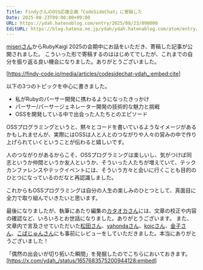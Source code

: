 ```yaml
---
Title: FindyさんのOSS応援企画「CodeSideChat」に寄稿した
Date: 2025-08-23T09:00:00+09:00
URL: https://ydah.hatenablog.com/entry/2025/08/23/090000
EditURL: https://blog.hatena.ne.jp/ydah/ydah.hatenablog.com/atom/entry/6802418398558535092
---
```


[miseriさん](https://x.com/miseri_dev)からRubyKaigi 2025の会期中にお話をいただき、寄稿した記事が公開されました。
こういった形で寄稿するのははじめてでしたが、これまでの自分を振り返る良い機会になりました。ありがとうございました。

[https://findy-code.io/media/articles/codesidechat-ydah_:embed:cite]

以下の3つのトピックを中心に書きました。

- 私がRubyのパーサー開発に携わるようになったきっかけ
- パーサー/パーサージェネレーター開発の技術的な魅力と挑戦
- OSSを開発している中で出会った人たちとのエピソード

OSSプログラミングというと、黙々とコードを書いているようなイメージがあるかもしれませんが、実際にはOSSは人と人とのつながりや人々の営みの中で作り上げられていくということが伝わると嬉しいです。

人のつながりがあるからこそ、OSSプログラミングは楽しいし、気がつけば同志というか仲間というか友人というか、そういった人たちが増えていて、テックカンファレンスやテックイベントには、そういう方々と会いに行くことも目的のひとつになっているのだなと再認識しました。

これからもOSSプログラミングは自分の人生の楽しみのひとつとして、真面目に全力で取り組んでいきたいと思います。

最後になりましたが、執筆にあたり編集の[カタオカさん](https://x.com/akk_0525)には、文章の校正や内容の確認など、いろいろとお世話になりました。ありがとうございます。
また、文章内で言及させていただいた[松田さん](https://github.com/amatsuda)、[yahondaさん](https://github.com/yahonda)、[koicさん](https://github.com/koic)、[金子さん](https://github.com/yui-knk)、[こばじゅんさん](https://github.com/junk0612)にも事前にレビューをしていただきました。本当にありがとうございました！

「偶然の出会いが切り拓いた瞬間」を発掘したのでこちらにおいておきます。
[https://x.com/ydah_/status/1657683575200944128:embed]

